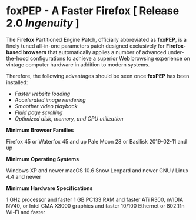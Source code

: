 # foxPEP - A Faster Firefox [ Release 2.0 *Ingenuity* ]

The Fire<b>fox</b> <b>P</b>artitioned <b>E</b>ngine <b>P</b>atch, officially abbreviated as <b>foxPEP</b>, is a finely tuned all-in-one parameters patch designed exclusively for <b>Firefox-based browsers</b> that automatically applies a number of advanced under-the-hood configurations to achieve a superior Web browsing experience on vintage computer hardware in addition to modern systems.

Therefore, the following advantages should be seen once <b>foxPEP</b> has been installed:

- *Faster website loading*
- *Accelerated image rendering*
- *Smoother video playback*
- *Fluid	page scrolling*
- *Optimized disk, memory, and CPU utilization*

<b>Minimum Browser Families</b>

Firefox 45 or Waterfox 45 and up
Pale Moon 28 or Basilisk 2019-02-11 and up

<b>Minimum Operating Systems</b>

Windows XP and newer
macOS 10.6 Snow Leopard and newer
GNU / Linux 4.4 and newer

<b>Minimum Hardware Specifications</b>

1 GHz processor and faster
1 GB PC133 RAM and faster
ATi R300, nVIDIA NV40, or Intel GMA X3000 graphics and faster
10/100 Ethernet or 802.11n Wi-Fi and faster
